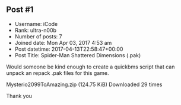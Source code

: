 ## Post #1
- Username: iCode
- Rank: ultra-n00b
- Number of posts: 7
- Joined date: Mon Apr 03, 2017 4:53 am
- Post datetime: 2017-04-13T22:58:47+00:00
- Post Title: Spider-Man Shattered Dimensions (.pak)

Would someone be kind enough to create a quickbms script that can unpack an repack .pak files for this game.


 Mysterio2099ToAmazing.zip
(124.75 KiB) Downloaded 29 times



Thank you
